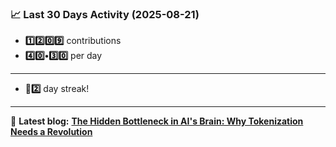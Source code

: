 <!--START_STATS-->
### 📈 Last 30 Days Activity (2025-08-21)  
- **1️⃣2️⃣0️⃣9️⃣** contributions  
- **4️⃣0️⃣•3️⃣0️⃣** per day
---
- **🎱2️⃣** day streak!
---
📝 **Latest blog:** [**The Hidden Bottleneck in AI's Brain: Why Tokenization Needs a Revolution**](https://andriak.com/blog/tokenization-revolution)
<!--END_STATS-->
